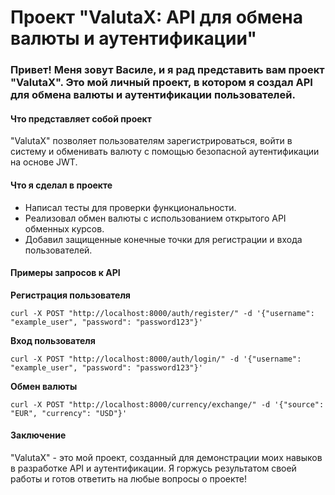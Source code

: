 
<h1>Проект "ValutaX: API для обмена валюты и аутентификации"</h1>
<h3>Привет! Меня зовут Василе, и я рад представить вам проект "ValutaX". Это мой личный проект, в котором я создал API для обмена валюты и аутентификации пользователей.</h3>
<h4>Что представляет собой проект</h4>
<p>"ValutaX" позволяет пользователям зарегистрироваться, войти в систему и обменивать валюту с помощью безопасной аутентификации на основе JWT.</p>
<h4>Что я сделал в проекте</h4>
<ul>
    <li>Написал тесты для проверки функциональности.</li>
    <li>Реализовал обмен валюты с использованием открытого API обменных курсов.</li>
    <li>Добавил защищенные конечные точки для регистрации и входа пользователей.</li>
</ul>
<h4>Примеры запросов к API</h4>
<p><strong>Регистрация пользователя</strong></p>
<pre><code>curl -X POST "http://localhost:8000/auth/register/" -d '{"username": "example_user", "password": "password123"}'</code></pre>
<p><strong>Вход пользователя</strong></p>
<pre><code>curl -X POST "http://localhost:8000/auth/login/" -d '{"username": "example_user", "password": "password123"}'</code></pre>
<p><strong>Обмен валюты</strong></p>
<pre><code>curl -X POST "http://localhost:8000/currency/exchange/" -d '{"source": "EUR", "currency": "USD"}'</code></pre>
<h4>Заключение</h4>
<p>"ValutaX" - это мой проект, созданный для демонстрации моих навыков в разработке API и аутентификации. Я горжусь результатом своей работы и готов ответить на любые вопросы о проекте!</p>
